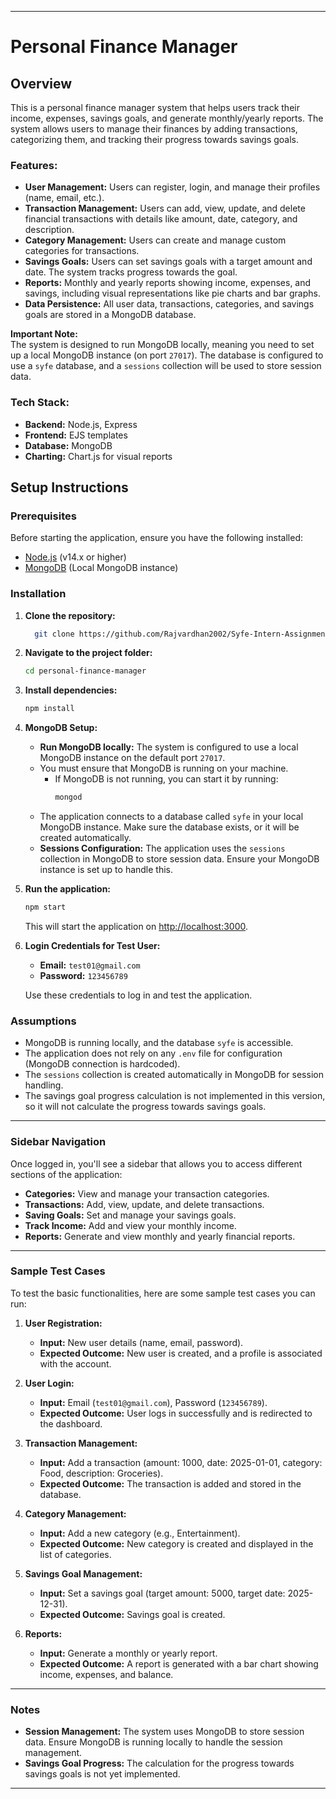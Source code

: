 
---

# Personal Finance Manager

## Overview

This is a personal finance manager system that helps users track their income, expenses, savings goals, and generate monthly/yearly reports. The system allows users to manage their finances by adding transactions, categorizing them, and tracking their progress towards savings goals.

### Features:

- **User Management:** Users can register, login, and manage their profiles (name, email, etc.).
- **Transaction Management:** Users can add, view, update, and delete financial transactions with details like amount, date, category, and description.
- **Category Management:** Users can create and manage custom categories for transactions.
- **Savings Goals:** Users can set savings goals with a target amount and date. The system tracks progress towards the goal.
- **Reports:** Monthly and yearly reports showing income, expenses, and savings, including visual representations like pie charts and bar graphs.
- **Data Persistence:** All user data, transactions, categories, and savings goals are stored in a MongoDB database.

**Important Note:**  
The system is designed to run MongoDB locally, meaning you need to set up a local MongoDB instance (on port `27017`). The database is configured to use a `syfe` database, and a `sessions` collection will be used to store session data.

### Tech Stack:

- **Backend:** Node.js, Express
- **Frontend:** EJS templates
- **Database:** MongoDB
- **Charting:** Chart.js for visual reports

## Setup Instructions

### Prerequisites

Before starting the application, ensure you have the following installed:

- [Node.js](https://nodejs.org/) (v14.x or higher)
- [MongoDB](https://www.mongodb.com/) (Local MongoDB instance)

### Installation

1. **Clone the repository:**

   ```bash
     git clone https://github.com/Rajvardhan2002/Syfe-Intern-Assignment.git
   ```

2. **Navigate to the project folder:**

   ```bash
   cd personal-finance-manager
   ```

3. **Install dependencies:**

   ```bash
   npm install
   ```

4. **MongoDB Setup:**

   - **Run MongoDB locally:** The system is configured to use a local MongoDB instance on the default port `27017`.
   - You must ensure that MongoDB is running on your machine.
     - If MongoDB is not running, you can start it by running:
       ```bash
       mongod
       ```
   - The application connects to a database called `syfe` in your local MongoDB instance. Make sure the database exists, or it will be created automatically.
   - **Sessions Configuration:** The application uses the `sessions` collection in MongoDB to store session data. Ensure your MongoDB instance is set up to handle this.

5. **Run the application:**

   ```bash
   npm start
   ```

   This will start the application on [http://localhost:3000](http://localhost:3000).

6. **Login Credentials for Test User:**

   - **Email:** `test01@gmail.com`
   - **Password:** `123456789`

   Use these credentials to log in and test the application.

### Assumptions

- MongoDB is running locally, and the database `syfe` is accessible.
- The application does not rely on any `.env` file for configuration (MongoDB connection is hardcoded).
- The `sessions` collection is created automatically in MongoDB for session handling.
- The savings goal progress calculation is not implemented in this version, so it will not calculate the progress towards savings goals.

---

### Sidebar Navigation

Once logged in, you'll see a sidebar that allows you to access different sections of the application:

- **Categories:** View and manage your transaction categories.
- **Transactions:** Add, view, update, and delete transactions.
- **Saving Goals:** Set and manage your savings goals.
- **Track Income:** Add and view your monthly income.
- **Reports:** Generate and view monthly and yearly financial reports.

---

### Sample Test Cases

To test the basic functionalities, here are some sample test cases you can run:

1. **User Registration:**

   - **Input:** New user details (name, email, password).
   - **Expected Outcome:** New user is created, and a profile is associated with the account.

2. **User Login:**

   - **Input:** Email (`test01@gmail.com`), Password (`123456789`).
   - **Expected Outcome:** User logs in successfully and is redirected to the dashboard.

3. **Transaction Management:**

   - **Input:** Add a transaction (amount: 1000, date: 2025-01-01, category: Food, description: Groceries).
   - **Expected Outcome:** The transaction is added and stored in the database.

4. **Category Management:**

   - **Input:** Add a new category (e.g., Entertainment).
   - **Expected Outcome:** New category is created and displayed in the list of categories.

5. **Savings Goal Management:**

   - **Input:** Set a savings goal (target amount: 5000, target date: 2025-12-31).
   - **Expected Outcome:** Savings goal is created.

6. **Reports:**
   - **Input:** Generate a monthly or yearly report.
   - **Expected Outcome:** A report is generated with a bar chart showing income, expenses, and balance.

---

### Notes

- **Session Management:** The system uses MongoDB to store session data. Ensure MongoDB is running locally to handle the session management.
- **Savings Goal Progress:** The calculation for the progress towards savings goals is not yet implemented.

---
